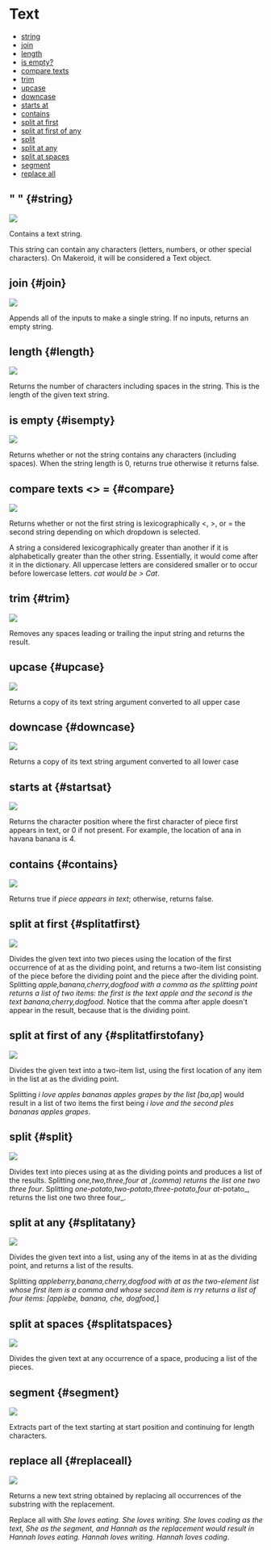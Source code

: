 # Text

* [string](text.md#string)
* [join](text.md#join)
* [length](text.md#length)
* [is empty?](text.md#isempty)
* [compare texts](text.md#compare)
* [trim](text.md#trim)
* [upcase](text.md#upcase)
* [downcase](text.md#downcase)
* [starts at](text.md#startsat)
* [contains](text.md#contains)
* [split at first](text.md#splitatfirst)
* [split at first of any](text.md#splitatfirstofany)
* [split](text.md#split)
* [split at any](text.md#splitatany)
* [split at spaces](text.md#splitatspaces)
* [segment](text.md#segment)
* [replace all](text.md#replaceall)

## " " {#string}

![](/assets/images/blocks/text/string.png)

Contains a text string.

This string can contain any characters \(letters, numbers, or other special characters\). On Makeroid, it will be considered a Text object.

## join {#join}

![](/assets/images/blocks/text/join.png)

Appends all of the inputs to make a single string. If no inputs, returns an empty string.

## length {#length}

![](/assets/images/blocks/text/length.png)

Returns the number of characters including spaces in the string. This is the length of the given text string.

## is empty {#isempty}

![](/assets/images/blocks/text/isempty.png)

Returns whether or not the string contains any characters \(including spaces\). When the string length is 0, returns true otherwise it returns false.

## compare texts &lt;&gt; = {#compare}

![](/assets/images/blocks/text/compare.gif)

Returns whether or not the first string is lexicographically &lt;, &gt;, or = the second string depending on which dropdown is selected.

A string a considered lexicographically greater than another if it is alphabetically greater than the other string. Essentially, it would come after it in the dictionary. All uppercase letters are considered smaller or to occur before lowercase letters. _cat would be &gt; Cat_.

## trim {#trim}

![](/assets/images/blocks/text/trim.png)

Removes any spaces leading or trailing the input string and returns the result.

## upcase {#upcase}

![](/assets/images/blocks/text/upcase.png)

Returns a copy of its text string argument converted to all upper case

## downcase {#downcase}

![](/assets/images/blocks/text/downcase.png)

Returns a copy of its text string argument converted to all lower case

## starts at {#startsat}

![](/assets/images/blocks/text/startsat.png)

Returns the character position where the first character of piece first appears in text, or 0 if not present. For example, the location of ana in havana banana is 4.

## contains {#contains}

![](/assets/images/blocks/text/contains.png)

Returns true if _piece appears in text_; otherwise, returns false.

## split at first {#splitatfirst}

![](/assets/images/blocks/text/splitatfirst.png)

Divides the given text into two pieces using the location of the first occurrence of at as the dividing point, and returns a two-item list consisting of the piece before the dividing point and the piece after the dividing point. Splitting _apple,banana,cherry,dogfood with a comma as the splitting point returns a list of two items: the first is the text apple and the second is the text banana,cherry,dogfood_. Notice that the comma after apple doesn't appear in the result, because that is the dividing point.

## split at first of any {#splitatfirstofany}

![](/assets/images/blocks/text/splitatfirstofany.png)

Divides the given text into a two-item list, using the first location of any item in the list at as the dividing point.

Splitting _i love apples bananas apples grapes by the list \[ba_,_ap_\] would result in a list of two items the first being _i love and the second ples bananas apples grapes_.

## split {#split}

![](/assets/images/blocks/text/split.png)

Divides text into pieces using at as the dividing points and produces a list of the results. Splitting _one,two,three,four at_ ,_\(comma\) returns the list one two three four_. Splitting _one-potato,two-potato,three-potato,four at_-potato_, returns the list one two three four_.

## split at any {#splitatany}

![](/assets/images/blocks/text/splitatany.png)

Divides the given text into a list, using any of the items in at as the dividing point, and returns a list of the results.

Splitting _appleberry,banana,cherry,dogfood with at as the two-element list whose first item is a comma and whose second item is rry returns a list of four items: \[applebe, banana, che, dogfood,_\]

## split at spaces {#splitatspaces}

![](/assets/images/blocks/text/splitatspaces.png)

Divides the given text at any occurrence of a space, producing a list of the pieces.

## segment {#segment}

![](/assets/images/blocks/text/segment.png)

Extracts part of the text starting at start position and continuing for length characters.

## replace all {#replaceall}

![](/assets/images/blocks/text/replaceall.png)

Returns a new text string obtained by replacing all occurrences of the substring with the replacement.

Replace all with _She loves eating. She loves writing. She loves coding as the text, She as the segment, and Hannah as the replacement would result in Hannah loves eating. Hannah loves writing. Hannah loves coding_.
